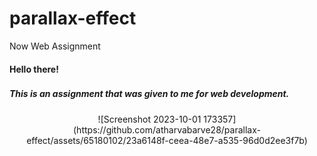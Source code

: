 # parallax-effect
Now Web Assignment

<h4 align="left">Hello there!</h4>

###

<h5 align="left">This is an assignment that was given to me for web development.</h5>

###

<div align="center">
   ![Screenshot 2023-10-01 173357](https://github.com/atharvabarve28/parallax-effect/assets/65180102/23a6148f-ceea-48e7-a535-96d0d2ee3f7b)
</div>

###
